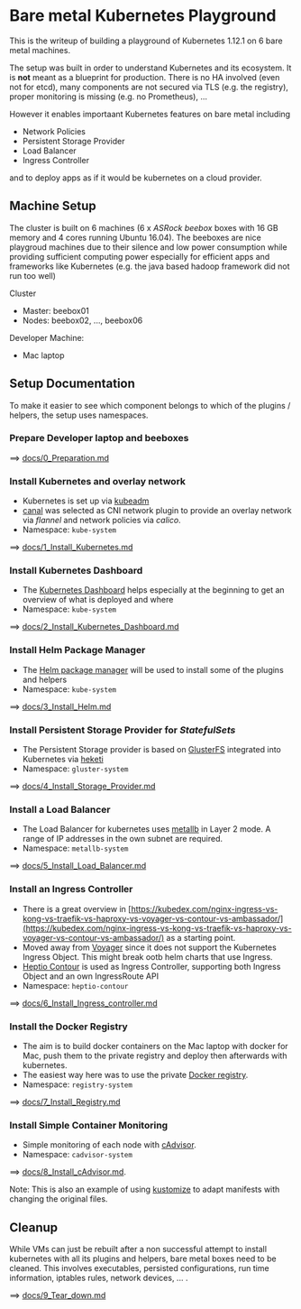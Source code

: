 # Bare metal Kubernetes Playground

This is the writeup of building a playground of Kubernetes 1.12.1 on 6 bare metal machines.

The setup was built in order to understand Kubernetes and its ecosystem. It is **not** meant as a blueprint for production. There is no HA involved (even not for etcd), many components are not secured via TLS (e.g. the registry), proper monitoring is missing (e.g. no Prometheus), ...

However it enables importaant Kubernetes features on bare metal including

- Network Policies
- Persistent Storage Provider
- Load Balancer
- Ingress Controller

and to deploy apps as if it would be kubernetes on a cloud provider.


## Machine Setup

The cluster is built on 6 machines (6 x *ASRock beebox* boxes with 16 GB memory and 4 cores running Ubuntu 16.04). The beeboxes are nice playgroud machines due to their silence and low power consumption while providing sufficient computing power especially for efficient apps and frameworks like Kubernetes (e.g. the java based hadoop framework did not run too well)

Cluster

- Master: beebox01
- Nodes: beebox02, ..., beebox06

Developer Machine:

- Mac laptop

## Setup Documentation

To make it easier to see which component belongs to which of the plugins / helpers, the setup uses namespaces.

### Prepare Developer laptop and beeboxes

==> [docs/0_Preparation.md](docs/0_Preparation.md)

### Install Kubernetes and overlay network

- Kubernetes is set up via [kubeadm](https://kubernetes.io/docs/reference/setup-tools/kubeadm/kubeadm/)
- [canal](https://docs.projectcalico.org/v3.2/getting-started/kubernetes/installation/flannel) was selected as CNI network plugin to provide an overlay network via *flannel* and network policies via *calico*.
- Namespace: `kube-system`

==> [docs/1_Install_Kubernetes.md](docs/1_Install_Kubernetes.md)

### Install Kubernetes Dashboard

- The [Kubernetes Dashboard](https://kubernetes.io/docs/tasks/access-application-cluster/web-ui-dashboard/) helps especially at the beginning to get an overview of what is deployed and where
- Namespace: `kube-system`

==> [docs/2_Install_Kubernetes_Dashboard.md](docs/2_Install_Kubernetes_Dashboard.md)

### Install Helm Package Manager

- The [Helm package manager](https://www.helm.sh/) will be used to install some of the plugins and helpers
- Namespace: `kube-system`

==> [docs/3_Install_Helm.md](docs/3_Install_Helm.md)

### Install Persistent Storage Provider for *StatefulSets*

- The Persistent Storage provider is based on [GlusterFS](https://www.gluster.org/) integrated into Kubernetes via [heketi](https://github.com/heketi/heketi)
- Namespace: `gluster-system`

==> [docs/4_Install_Storage_Provider.md](docs/4_Install_Storage_Provider.md)

### Install a Load Balancer

- The Load Balancer for kubernetes uses [metallb](https://metallb.universe.tf/) in Layer 2 mode. A range of IP addresses in the own subnet are required.
- Namespace: `metallb-system`

==> [docs/5_Install_Load_Balancer.md](docs/5_Install_Load_Balancer.md)

### Install an Ingress Controller

- There is a great overview in [https://kubedex.com/nginx-ingress-vs-kong-vs-traefik-vs-haproxy-vs-voyager-vs-contour-vs-ambassador/](https://kubedex.com/nginx-ingress-vs-kong-vs-traefik-vs-haproxy-vs-voyager-vs-contour-vs-ambassador/) as a starting point.
- Moved away from [Voyager](https://appscode.com/products/voyager/) since it does not support the Kubernetes Ingress Object. This might break ootb helm charts that use Ingress.
- [Heptio Contour](https://github.com/heptio/contour) is used as Ingress Controller, supporting both Ingress Object and an own IngressRoute API
- Namespace: `heptio-contour`

==> [docs/6_Install_Ingress_controller.md](docs/6_Install_Ingress_controller.md)


### Install the Docker Registry

- The aim is to build docker containers on the Mac laptop with docker for Mac, push them to the private registry and deploy then afterwards with kubernetes.
- The easiest way here was to use the private [Docker registry](https://docs.docker.com/registry/).
- Namespace: `registry-system`

==> [docs/7_Install_Registry.md](docs/7_Install_Registry.md)

### Install Simple Container Monitoring

- Simple monitoring of each node with [cAdvisor](https://github.com/google/cadvisor).
- Namespace: `cadvisor-system`

==> [docs/8_Install_cAdvisor.md](docs/8_Install_cAdvisor.md).

Note: This is also an example of using [kustomize](https://kustomize.io/) to adapt manifests with changing the original files.

## Cleanup

While VMs can just be rebuilt after a non successful attempt to install kubernetes with all its plugins and helpers, bare metal boxes need to be cleaned. This involves executables, persisted configurations, run time information, iptables rules, network devices, ... .

==> [docs/9_Tear_down.md](docs/9_Tear_down.md)
